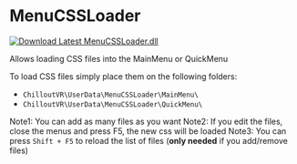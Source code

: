 # MenuCSSLoader

[![Download Latest MenuCSSLoader.dll](../.Resources/DownloadButtonEnabled.svg "Download Latest MenuCSSLoader.dll")](https://github.com/kafeijao/Kafe_CVR_Mods/releases/latest/download/MenuCSSLoader.dll)

Allows loading CSS files into the MainMenu or QuickMenu

To load CSS files simply place them on the following folders:
- `ChilloutVR\UserData\MenuCSSLoader\MainMenu\`
- `ChilloutVR\UserData\MenuCSSLoader\QuickMenu\`


Note1: You can add as many files as you want
Note2: If you edit the files, close the menus and press F5, the new css will be loaded
Note3: You can press `Shift + F5` to reload the list of files (__only needed__ if you add/remove files)

